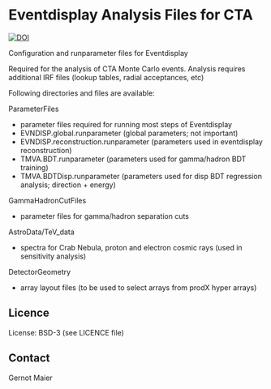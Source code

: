 # Eventdisplay Analysis Files for CTA

[![DOI](https://zenodo.org/badge/220769681.svg)](https://zenodo.org/badge/latestdoi/220769681)

Configuration and runparameter files for Eventdisplay

Required for the analysis of CTA Monte Carlo events. 
Analysis requires additional IRF files (lookup tables, radial acceptances, etc)

Following directories and files are available:

ParameterFiles
- parameter files required for running most steps of Eventdisplay
- EVNDISP.global.runparameter (global parameters; not important)
- EVNDISP.reconstruction.runparameter (parameters used in eventdisplay reconstruction)
- TMVA.BDT.runparameter (parameters used for gamma/hadron BDT training)
- TMVA.BDTDisp.runparameter (parameters used for disp BDT regression analysis; direction + energy)

GammaHadronCutFiles
- parameter files for gamma/hadron separation cuts

AstroData/TeV_data
- spectra for Crab Nebula, proton and electron cosmic rays (used in sensitivity analysis)

DetectorGeometry
- array layout files (to be used to select arrays from prodX hyper arrays)

## Licence

License: BSD-3 (see LICENCE file)

## Contact

Gernot Maier
